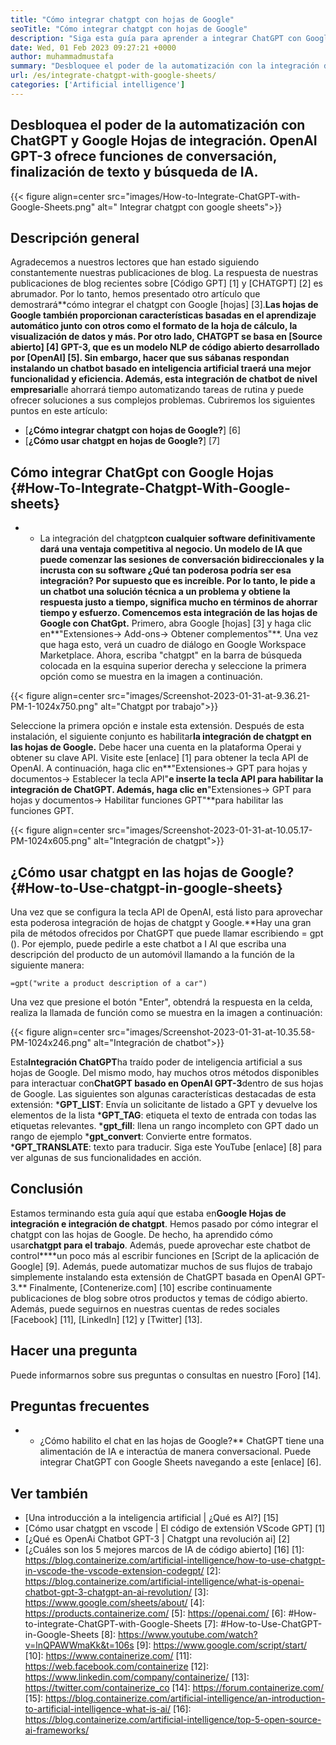```yaml
---
title: "Cómo integrar chatgpt con hojas de Google" 
seoTitle: "Cómo integrar chatgpt con hojas de Google" 
description: "Siga esta guía para aprender a integrar ChatGPT con Google Sheets. Enriquezca sus sábanas con un chatbot basado en inteligencia artificial llamado chatgpt." 
date: Wed, 01 Feb 2023 09:27:21 +0000
author: muhammadmustafa
summary: "Desbloquee el poder de la automatización con la integración de chatgpt y google sheets. OpenAI GPT-3 ofrece conversación con IA, finalización de texto y amp; características de búsqueda." 
url: /es/integrate-chatgpt-with-google-sheets/
categories: ['Artificial intelligence']
---
```


## Desbloquea el poder de la automatización con ChatGPT y Google Hojas de integración. OpenAI GPT-3 ofrece funciones de conversación, finalización de texto y búsqueda de IA.

{{< figure align=center src="images/How-to-Integrate-ChatGPT-with-Google-Sheets.png" alt=" Integrar chatgpt con google sheets">}}


## Descripción general
Agradecemos a nuestros lectores que han estado siguiendo constantemente nuestras publicaciones de blog. La respuesta de nuestras publicaciones de blog recientes sobre [Código GPT] [1] y [CHATGPT] [2] es abrumador. Por lo tanto, hemos presentado otro artículo que demostrará**cómo integrar el chatgpt con Google [hojas] [3].**Las hojas de Google también proporcionan características basadas en el aprendizaje automático junto con otros como el formato de la hoja de cálculo, la visualización de datos y más. Por otro lado, CHATGPT se basa en [Source abierto] [4] GPT-3, que es un modelo NLP de código abierto desarrollado por [OpenAI] [5].
Sin embargo, hacer que sus sábanas respondan instalando un chatbot basado en inteligencia artificial traerá una mejor funcionalidad y eficiencia. Además, esta integración de chatbot de nivel empresarial**le ahorrará tiempo automatizando tareas de rutina y puede ofrecer soluciones a sus complejos problemas.
Cubriremos los siguientes puntos en este artículo:
* [**¿Cómo integrar chatgpt con hojas de Google?**] [6]
* [**¿Cómo usar chatgpt en hojas de Google?**] [7]

## Cómo integrar ChatGpt con Google Hojas {#How-To-Integrate-Chatgpt-With-Google-sheets}
* * La integración del chatgpt**con cualquier software definitivamente dará una ventaja competitiva al negocio. Un modelo de IA que puede comenzar las sesiones de conversación bidireccionales y la incrusta con su software ¿Qué tan poderosa podría ser esa integración? Por supuesto que es increíble. Por lo tanto, le pide a un chatbot una solución técnica a un problema y obtiene la respuesta justo a tiempo, significa mucho en términos de ahorrar tiempo y esfuerzo.
Comencemos esta integración de las hojas de Google con ChatGpt.**
Primero, abra Google [hojas] [3] y haga clic en**"Extensiones-> Add-ons-> Obtener complementos"**. Una vez que haga esto, verá un cuadro de diálogo en Google Workspace Marketplace. Ahora, escriba "chatgpt" en la barra de búsqueda colocada en la esquina superior derecha y seleccione la primera opción como se muestra en la imagen a continuación.

{{< figure align=center src="images/Screenshot-2023-01-31-at-9.36.21-PM-1-1024x750.png" alt="Chatgpt por trabajo">}}

Seleccione la primera opción e instale esta extensión. Después de esta instalación, el siguiente conjunto es habilitar**la integración de chatgpt en las hojas de Google.**
Debe hacer una cuenta en la plataforma Operai y obtener su clave API. Visite este [enlace] [1] para obtener la tecla API de OpenAI.
A continuación, haga clic en**"Extensiones-> GPT para hojas y documentos-> Establecer la tecla API"**e inserte la tecla API para habilitar la integración de ChatGPT. Además, haga clic en**"Extensiones-> GPT para hojas y documentos-> Habilitar funciones GPT"**para habilitar las funciones GPT.

{{< figure align=center src="images/Screenshot-2023-01-31-at-10.05.17-PM-1024x605.png" alt="Integración de chatgpt">}}


## ¿Cómo usar chatgpt en las hojas de Google? {#How-to-Use-chatgpt-in-google-sheets}
Una vez que se configura la tecla API de OpenAI, está listo para aprovechar esta poderosa integración de hojas de chatgpt y Google.**Hay una gran pila de métodos ofrecidos por ChatGPT que puede llamar escribiendo = gpt ().
Por ejemplo, puede pedirle a este chatbot a I AI que escriba una descripción del producto de un automóvil llamando a la función de la siguiente manera:
```
=gpt("write a product description of a car")
```
Una vez que presione el botón "Enter", obtendrá la respuesta en la celda, realiza la llamada de función como se muestra en la imagen a continuación:

{{< figure align=center src="images/Screenshot-2023-01-31-at-10.35.58-PM-1024x246.png" alt="Integración de chatbot">}}

Esta**Integración ChatGPT**ha traído poder de inteligencia artificial a sus hojas de Google. Del mismo modo, hay muchos otros métodos disponibles para interactuar con**ChatGPT basado en OpenAI GPT-3**dentro de sus hojas de Google.
Las siguientes son algunas características destacadas de esta extensión:
***GPT_LIST**: Envía un solicitante de listado a GPT y devuelve los elementos de la lista
***GPT_TAG**: etiqueta el texto de entrada con todas las etiquetas relevantes.
***gpt_fill**: llena un rango incompleto con GPT dado un rango de ejemplo
***gpt_convert**: Convierte entre formatos.
***GPT_TRANSLATE**: texto para traducir.
Siga este YouTube [enlace] [8] para ver algunas de sus funcionalidades en acción.

## Conclusión
Estamos terminando esta guía aquí que estaba en**Google Hojas de integración e integración de chatgpt**. Hemos pasado por cómo integrar el chatgpt con las hojas de Google. De hecho, ha aprendido cómo usar**chatgpt para el trabajo**. Además, puede aprovechar este chatbot de control****un poco más al escribir funciones en [Script de la aplicación de Google] [9]. Además, puede automatizar muchos de sus flujos de trabajo simplemente instalando esta extensión de ChatGPT basada en OpenAI GPT-3.**
Finalmente, [Contenerize.com] [10] escribe continuamente publicaciones de blog sobre otros productos y temas de código abierto. Además, puede seguirnos en nuestras cuentas de redes sociales [Facebook] [11], [LinkedIn] [12] y [Twitter] [13].

## Hacer una pregunta
Puede informarnos sobre sus preguntas o consultas en nuestro [Foro] [14].

## Preguntas frecuentes
* * ¿Cómo habilito el chat en las hojas de Google?**
ChatGPT tiene una alimentación de IA e interactúa de manera conversacional. Puede integrar ChatGPT con Google Sheets navegando a este [enlace] [6].

## Ver también
  * [Una introducción a la inteligencia artificial | ¿Qué es AI?] [15]
  * [Cómo usar chatgpt en vscode | El código de extensión VScode GPT] [1]
  * [¿Qué es OpenAi Chatbot GPT-3 | Chatgpt una revolución ai] [2]
  * [¿Cuáles son los 5 mejores marcos de IA de código abierto] [16]
[1]: https://blog.containerize.com/artificial-intelligence/how-to-use-chatgpt-in-vscode-the-vscode-extension-codegpt/
[2]: https://blog.containerize.com/artificial-intelligence/what-is-openai-chatbot-gpt-3-chatgpt-an-ai-revolution/
[3]: https://www.google.com/sheets/about/
[4]: https://products.containerize.com/
[5]: https://openai.com/
[6]: #How-to-integrate-ChatGPT-with-Google-Sheets
[7]: #How-to-Use-ChatGPT-in-Google-Sheets
[8]: https://www.youtube.com/watch?v=lnQPAWWmaKk&t=106s
[9]: https://www.google.com/script/start/
[10]: https://www.containerize.com/
[11]: https://web.facebook.com/containerize
[12]: https://www.linkedin.com/company/containerize/
[13]: https://twitter.com/containerize_co
[14]: https://forum.containerize.com/
[15]: https://blog.containerize.com/artificial-intelligence/an-introduction-to-artificial-intelligence-what-is-ai/
[16]: https://blog.containerize.com/artificial-intelligence/top-5-open-source-ai-frameworks/
